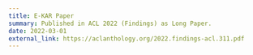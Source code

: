```yaml
---
title: E-KAR Paper
summary: Published in ACL 2022 (Findings) as Long Paper.
date: 2022-03-01
external_link: https://aclanthology.org/2022.findings-acl.311.pdf
---
```



